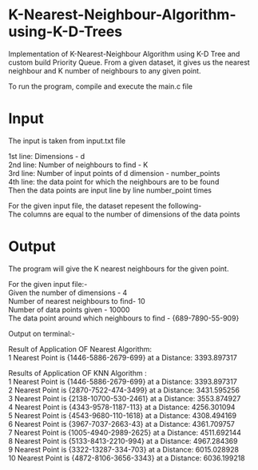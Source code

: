 # K-Nearest-Neighbour-Algorithm-using-K-D-Trees
Implementation of K-Nearest-Neighbour Algorithm using K-D Tree and custom build Priority Queue. From a given dataset, it gives us the nearest neighbour and K number of neighbours to any given point.

To run the program, compile and execute the main.c file

# Input
The input is taken from input.txt file<br>

1st line: Dimensions - d<br>
2nd line: Number of neighbours to find - K<br>
3rd line: Number of input points of d dimension - number_points<br>
4th line: the data point for which the neighbours are to be found <br>
Then the data points are input line by line number_point times<br>

For the given input file, the dataset repesent the following-<br>
The columns are equal to the number of dimensions of the data points

# Output
The program will give the K nearest neighbours for the given point.

For the given input file:-<br>
Given the number of dimensions - 4<br>
Number of nearest neighbours to find- 10<br>
Number of data points given - 10000<br>
The data point around which neighbours to find - {689-7890-55-909}<br>

Output on terminal:-<br>

Result of Application OF Nearest Algorithm:<br>
1 Nearest Point is {1446-5886-2679-699} at a Distance: 3393.897317 <br>


Results of Application OF KNN Algorithm :<br>
1 Nearest Point is {1446-5886-2679-699} at a Distance: 3393.897317 <br>
2 Nearest Point is {2870-7522-474-3499} at a Distance: 3431.595256 <br>
3 Nearest Point is {2138-10700-530-2461} at a Distance: 3553.874927<br>
4 Nearest Point is {4343-9578-1187-113} at a Distance: 4256.301094 <br>
5 Nearest Point is {4543-9680-110-1618} at a Distance: 4308.494169 <br>
6 Nearest Point is {3967-7037-2663-43} at a Distance: 4361.709757  <br>
7 Nearest Point is {1005-4940-2989-2625} at a Distance: 4511.692144<br>
8 Nearest Point is {5133-8413-2210-994} at a Distance: 4967.284369  <br>
9 Nearest Point is {3322-13287-334-703} at a Distance: 6015.028928  <br>
10 Nearest Point is {4872-8106-3656-3343} at a Distance: 6036.199218<br>
